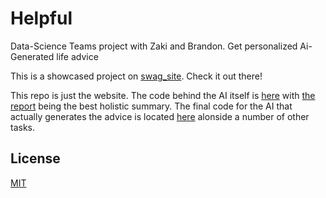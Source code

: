 # Helpful
Data-Science Teams project with Zaki and Brandon. Get personalized Ai-Generated life advice

This is a showcased project on [swag_site](https://swag31415.github.io/Portfolio/). Check it out there!

This repo is just the website. The code behind the AI itself is [here](https://github.com/zakidane/Advice_AI) with [the report](https://github.com/zakidane/Advice_AI/blob/main/Final.ipynb) being the best holistic summary. The final code for the AI that actually generates the advice is located [here](https://github.com/swag31415/MiscServer) alonside a number of other tasks.

## License
[MIT](https://choosealicense.com/licenses/mit/)
